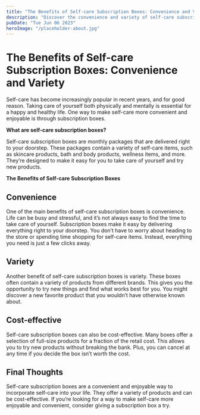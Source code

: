 ```yaml
---
title: "The Benefits of Self-care Subscription Boxes: Convenience and Variety"
description: "Discover the convenience and variety of self-care subscription boxes. Get all the benefits of self-care delivered right to your doorstep. Learn more in this blog post."
pubDate: "Tue Jun 06 2023"
heroImage: "/placeholder-about.jpg"
---
```


# The Benefits of Self-care Subscription Boxes: Convenience and Variety

Self-care has become increasingly popular in recent years, and for good reason. Taking care of yourself both physically and mentally is essential for a happy and healthy life. One way to make self-care more convenient and enjoyable is through subscription boxes.

**What are self-care subscription boxes?**

Self-care subscription boxes are monthly packages that are delivered right to your doorstep. These packages contain a variety of self-care items, such as skincare products, bath and body products, wellness items, and more. They’re designed to make it easy for you to take care of yourself and try new products.

**The Benefits of Self-care Subscription Boxes**

## Convenience

One of the main benefits of self-care subscription boxes is convenience. Life can be busy and stressful, and it’s not always easy to find the time to take care of yourself. Subscription boxes make it easy by delivering everything right to your doorstep. You don’t have to worry about heading to the store or spending time shopping for self-care items. Instead, everything you need is just a few clicks away.

## Variety

Another benefit of self-care subscription boxes is variety. These boxes often contain a variety of products from different brands. This gives you the opportunity to try new things and find what works best for you. You might discover a new favorite product that you wouldn’t have otherwise known about.

## Cost-effective

Self-care subscription boxes can also be cost-effective. Many boxes offer a selection of full-size products for a fraction of the retail cost. This allows you to try new products without breaking the bank. Plus, you can cancel at any time if you decide the box isn’t worth the cost.

## Final Thoughts

Self-care subscription boxes are a convenient and enjoyable way to incorporate self-care into your life. They offer a variety of products and can be cost-effective. If you’re looking for a way to make self-care more enjoyable and convenient, consider giving a subscription box a try.